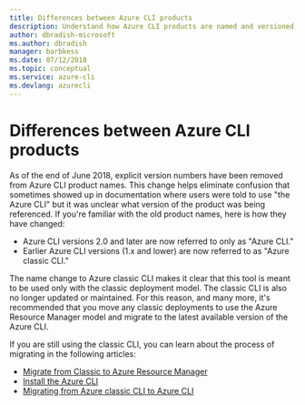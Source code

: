 ```yaml
---
title: Differences between Azure CLI products  
description: Understand how Azure CLI products are named and versioned, and how to upgrade.
author: dbradish-microsoft
ms.author: dbradish
manager: barbkess
ms.date: 07/12/2018
ms.topic: conceptual
ms.service: azure-cli
ms.devlang: azurecli
---
```


# Differences between Azure CLI products

As of the end of June 2018, explicit version numbers have been removed from Azure CLI product names. This change helps eliminate
confusion that sometimes showed up in documentation where users were told to use "the Azure CLI" but it was unclear what version
of the product was being referenced. If you're familiar with the old product names, here is how they have changed:

* Azure CLI versions 2.0 and later are now referred to only as "Azure CLI."
* Earlier Azure CLI versions (1.x and lower) are now referred to as "Azure classic CLI."

The name change to Azure classic CLI makes it clear that this tool is meant to be used only with the classic deployment
model. The classic CLI is also no longer updated or maintained. For this reason, and many more, it's recommended that you move any classic
deployments to use the Azure Resource Manager model and migrate to the latest available version of the Azure CLI.

If you are still using the classic CLI, you can learn about the process of migrating in the following articles:

* [Migrate from Classic to Azure Resource Manager](/azure/virtual-machines/linux/migration-classic-resource-manager-overview)
* [Install the Azure CLI](install-azure-cli.md)
* [Migrating from Azure classic CLI to Azure CLI](https://github.com/Azure/azure-cli/blob/dev/doc/classic_cli_migration.md)
